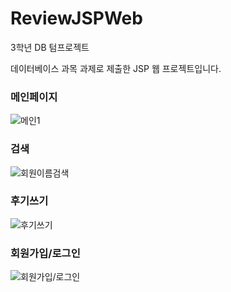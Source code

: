 # ReviewJSPWeb
3학년 DB 텀프로젝트

데이터베이스 과목 과제로 제출한 JSP 웹 프로젝트입니다.

### 메인페이지
![메인1](https://user-images.githubusercontent.com/78532129/150276958-fef99a06-27a6-44ac-a7f5-f4a780b28f76.JPG)

### 검색
![회원이름검색](https://user-images.githubusercontent.com/78532129/150277046-4b4fac8f-4eb5-4948-94a2-ac7405c6923a.JPG)

### 후기쓰기
![후기쓰기](https://user-images.githubusercontent.com/78532129/150277063-719b74ba-7c81-488e-b66f-49248d6f3458.JPG)

### 회원가입/로그인
![회원가입/로그인]()
